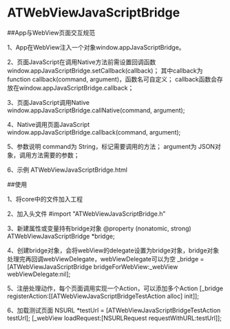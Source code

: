 # ATWebViewJavaScriptBridge
##App与WebView页面交互规范

 1、App在WebView注入一个对象window.appJavaScriptBridge。

 2、页面JavaScript在调用Native方法前需设置回调函数
    window.appJavaScriptBridge.setCallback(callback)；
    其中callback为 function callback(command, argument)，函数名可自定义；
    callback函数会存放在window.appJavaScriptBridge.callback；

 3、页面JavaScript调用Native
    window.appJavaScriptBridge.callNative(command, argument);

 4、Native调用页面JavaScript
    window.appJavaScriptBridge.callback(command, argument);

 5、参数说明
    command为 String，标记需要调用的方法；
    argument为 JSON对象，调用方法需要的参数；

 6、示例
    ATWebViewJavaScriptBridge.html

##使用

1、将core中的文件加入工程

2、加入头文件
    #import "ATWebViewJavaScriptBridge.h”

3、新建属性或变量持有bridge对象
    @property (nonatomic, strong) ATWebViewJavaScriptBridge *bridge;

4、创建bridge对象，会将webView的delegate设置为bridge对象，bridge对象处理完再回调webViewDelegate，webViewDelegate可以为空
    _bridge = [ATWebViewJavaScriptBridge bridgeForWebView:_webView webViewDelegate:nil];

5、注册处理动作，每个页面调用实现一个Action，可以添加多个Action
    [_bridge registerAction:[[ATWebViewJavaScriptBridgeTestAction alloc] init]];

6、加载测试页面
    NSURL *testUrl = [ATWebViewJavaScriptBridgeTestAction testUrl];
    [_webView loadRequest:[NSURLRequest requestWithURL:testUrl]];


